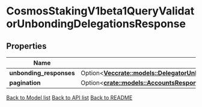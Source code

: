 # CosmosStakingV1beta1QueryValidatorUnbondingDelegationsResponse

## Properties

Name | Type | Description | Notes
------------ | ------------- | ------------- | -------------
**unbonding_responses** | Option<[**Vec<crate::models::DelegatorUnbondingDelegationsResponseUnbondingResponsesInner>**](DelegatorUnbondingDelegations_response_unbonding_responses_inner.md)> |  | [optional]
**pagination** | Option<[**crate::models::AccountsResponsePagination**](Accounts_response_pagination.md)> |  | [optional]

[Back to Model list](../README.md#documentation-for-models) [Back to API list](../README.md#documentation-for-api-endpoints) [Back to README](../README.md)


